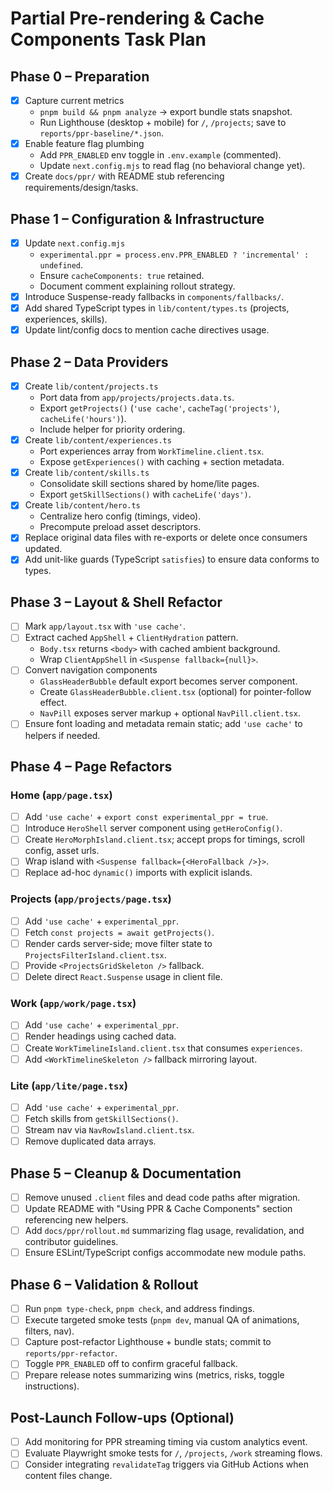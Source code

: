 # Partial Pre-rendering & Cache Components Task Plan

## Phase 0 – Preparation

- [x] Capture current metrics
  - `pnpm build && pnpm analyze` → export bundle stats snapshot.
  - Run Lighthouse (desktop + mobile) for `/`, `/projects`; save to `reports/ppr-baseline/*.json`.
- [x] Enable feature flag plumbing
  - Add `PPR_ENABLED` env toggle in `.env.example` (commented).
  - Update `next.config.mjs` to read flag (no behavioral change yet).
- [x] Create `docs/ppr/` with README stub referencing requirements/design/tasks.

## Phase 1 – Configuration & Infrastructure

- [x] Update `next.config.mjs`
  - `experimental.ppr = process.env.PPR_ENABLED ? 'incremental' : undefined`.
  - Ensure `cacheComponents: true` retained.
  - Document comment explaining rollout strategy.
- [x] Introduce Suspense-ready fallbacks in `components/fallbacks/`.
- [x] Add shared TypeScript types in `lib/content/types.ts` (projects, experiences, skills).
- [x] Update lint/config docs to mention cache directives usage.

## Phase 2 – Data Providers

- [x] Create `lib/content/projects.ts`
  - Port data from `app/projects/projects.data.ts`.
  - Export `getProjects()` (`'use cache'`, `cacheTag('projects')`, `cacheLife('hours')`).
  - Include helper for priority ordering.
- [x] Create `lib/content/experiences.ts`
  - Port experiences array from `WorkTimeline.client.tsx`.
  - Expose `getExperiences()` with caching + section metadata.
- [x] Create `lib/content/skills.ts`
  - Consolidate skill sections shared by home/lite pages.
  - Export `getSkillSections()` with `cacheLife('days')`.
- [x] Create `lib/content/hero.ts`
  - Centralize hero config (timings, video).
  - Precompute preload asset descriptors.
- [x] Replace original data files with re-exports or delete once consumers updated.
- [x] Add unit-like guards (TypeScript `satisfies`) to ensure data conforms to types.

## Phase 3 – Layout & Shell Refactor

- [ ] Mark `app/layout.tsx` with `'use cache'`.
- [ ] Extract cached `AppShell` + `ClientHydration` pattern.
  - `Body.tsx` returns `<body>` with cached ambient background.
  - Wrap `ClientAppShell` in `<Suspense fallback={null}>`.
- [ ] Convert navigation components
  - `GlassHeaderBubble` default export becomes server component.
  - Create `GlassHeaderBubble.client.tsx` (optional) for pointer-follow effect.
  - `NavPill` exposes server markup + optional `NavPill.client.tsx`.
- [ ] Ensure font loading and metadata remain static; add `'use cache'` to helpers if needed.

## Phase 4 – Page Refactors

### Home (`app/page.tsx`)

- [ ] Add `'use cache'` + `export const experimental_ppr = true`.
- [ ] Introduce `HeroShell` server component using `getHeroConfig()`.
- [ ] Create `HeroMorphIsland.client.tsx`; accept props for timings, scroll config, asset urls.
- [ ] Wrap island with `<Suspense fallback={<HeroFallback />}>`.
- [ ] Replace ad-hoc `dynamic()` imports with explicit islands.

### Projects (`app/projects/page.tsx`)

- [ ] Add `'use cache'` + `experimental_ppr`.
- [ ] Fetch `const projects = await getProjects()`.
- [ ] Render cards server-side; move filter state to `ProjectsFilterIsland.client.tsx`.
- [ ] Provide `<ProjectsGridSkeleton />` fallback.
- [ ] Delete direct `React.Suspense` usage in client file.

### Work (`app/work/page.tsx`)

- [ ] Add `'use cache'` + `experimental_ppr`.
- [ ] Render headings using cached data.
- [ ] Create `WorkTimelineIsland.client.tsx` that consumes `experiences`.
- [ ] Add `<WorkTimelineSkeleton />` fallback mirroring layout.

### Lite (`app/lite/page.tsx`)

- [ ] Add `'use cache'` + `experimental_ppr`.
- [ ] Fetch skills from `getSkillSections()`.
- [ ] Stream nav via `NavRowIsland.client.tsx`.
- [ ] Remove duplicated data arrays.

## Phase 5 – Cleanup & Documentation

- [ ] Remove unused `.client` files and dead code paths after migration.
- [ ] Update README with "Using PPR & Cache Components" section referencing new helpers.
- [ ] Add `docs/ppr/rollout.md` summarizing flag usage, revalidation, and contributor guidelines.
- [ ] Ensure ESLint/TypeScript configs accommodate new module paths.

## Phase 6 – Validation & Rollout

- [ ] Run `pnpm type-check`, `pnpm check`, and address findings.
- [ ] Execute targeted smoke tests (`pnpm dev`, manual QA of animations, filters, nav).
- [ ] Capture post-refactor Lighthouse + bundle stats; commit to `reports/ppr-refactor`.
- [ ] Toggle `PPR_ENABLED` off to confirm graceful fallback.
- [ ] Prepare release notes summarizing wins (metrics, risks, toggle instructions).

## Post-Launch Follow-ups (Optional)

- [ ] Add monitoring for PPR streaming timing via custom analytics event.
- [ ] Evaluate Playwright smoke tests for `/`, `/projects`, `/work` streaming flows.
- [ ] Consider integrating `revalidateTag` triggers via GitHub Actions when content files change.
